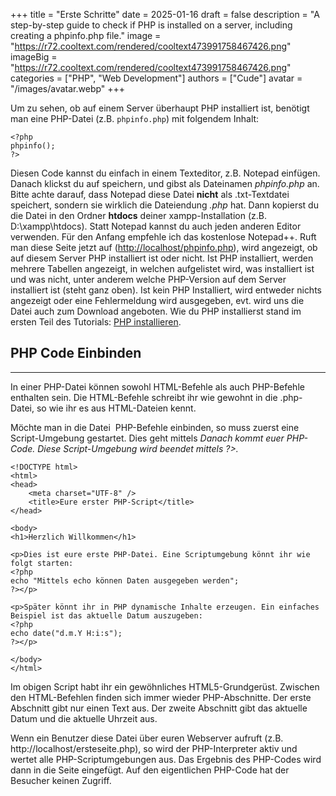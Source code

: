 +++
title = "Erste Schritte"
date = 2025-01-16
draft = false
description = "A step-by-step guide to check if PHP is installed on a server, including creating a phpinfo.php file."
image = "https://r72.cooltext.com/rendered/cooltext473991758467426.png"
imageBig = "https://r72.cooltext.com/rendered/cooltext473991758467426.png"
categories = ["PHP", "Web Development"]
authors = ["Cude"]
avatar = "/images/avatar.webp"
+++


Um zu sehen, ob auf einem Server überhaupt PHP installiert ist, benötigt man eine PHP-Datei (z.B. `phpinfo.php`) mit folgendem Inhalt:
```
<?php
phpinfo();
?>
```
Diesen Code kannst du einfach in einem Texteditor, z.B. Notepad einfügen. Danach klickst du auf speichern, und gibst als Dateinamen _phpinfo.php_ an. Bitte achte darauf, dass Notepad diese Datei **nicht** als .txt-Textdatei speichert, sondern sie wirklich die Dateiendung _.php_ hat. Dann kopierst du die Datei in den Ordner **htdocs** deiner xampp-Installation (z.B. D:\\xampp\\htdocs).
Statt Notepad kannst du auch jeden anderen Editor verwenden. Für den Anfang empfehle ich das kostenlose Notepad++.
Ruft man diese Seite jetzt auf ([http://localhost/phpinfo.php](http://localhost/phpinfo.php)), wird angezeigt, ob auf diesem Server PHP installiert ist oder nicht. Ist PHP installiert, werden mehrere Tabellen angezeigt, in welchen aufgelistet wird, was installiert ist und was nicht, unter anderem welche PHP-Version auf dem Server installiert ist (steht ganz oben). Ist kein PHP Installiert, wird entweder nichts angezeigt oder eine Fehlermeldung wird ausgegeben, evt. wird uns die Datei auch zum Download angeboten. Wie du PHP installierst stand im ersten Teil des Tutorials: [PHP installieren](https://www.php-einfach.de/php-tutorial/php-installation/).

## PHP Code Einbinden
------------------

In einer PHP-Datei können sowohl HTML-Befehle als auch PHP-Befehle enthalten sein. Die HTML-Befehle schreibt ihr wie gewohnt in die .php-Datei, so wie ihr es aus HTML-Dateien kennt.

Möchte man in die Datei  PHP-Befehle einbinden, so muss zuerst eine Script-Umgebung gestartet. Dies geht mittels _Danach kommt euer PHP-Code. Diese Script-Umgebung wird beendet mittels _?>.__
```
<!DOCTYPE html>
<html> 
<head>
	<meta charset="UTF-8" />
	<title>Eure erster PHP-Script</title> 
</head>
 
<body>
<h1>Herzlich Willkommen</h1>

<p>Dies ist eure erste PHP-Datei. Eine Scriptumgebung könnt ihr wie folgt starten: 
<?php
echo "Mittels echo können Daten ausgegeben werden";
?></p>

<p>Später könnt ihr in PHP dynamische Inhalte erzeugen. Ein einfaches Beispiel ist das aktuelle Datum auszugeben: 
<?php
echo date("d.m.Y H:i:s");
?></p>
 
</body>
</html>
```
Im obigen Script habt ihr ein gewöhnliches HTML5-Grundgerüst. Zwischen den HTML-Befehlen finden sich immer wieder PHP-Abschnitte. Der erste Abschnitt gibt nur einen Text aus. Der zweite Abschnitt gibt das aktuelle Datum und die aktuelle Uhrzeit aus.

Wenn ein Benutzer diese Datei über euren Webserver aufruft (z.B. http://localhost/ersteseite.php), so wird der PHP-Interpreter aktiv und wertet alle PHP-Scriptumgebungen aus. Das Ergebnis des PHP-Codes wird dann in die Seite eingefügt. Auf den eigentlichen PHP-Code hat der Besucher keinen Zugriff.